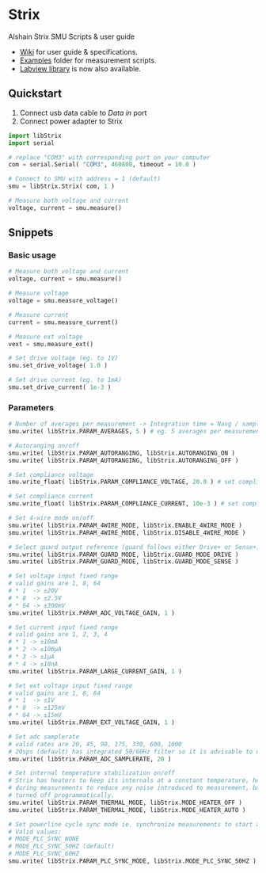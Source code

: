 # Strix
Alshain Strix SMU Scripts & user guide

- [Wiki](https://github.com/Alshain-Oy/Strix/wiki) for user guide & specifications.
- [Examples](https://github.com/Alshain-Oy/Strix/tree/main/examples) folder for measurement scripts.
- [Labview library](https://github.com/Alshain-Oy/Strix/tree/main/Labview) is now also available.

## Quickstart

1) Connect usb data cable to _Data in_ port
2) Connect power adapter to Strix

```python
import libStrix
import serial

# replace "COM3" with corresponding port on your computer
com = serial.Serial( "COM3", 460800, timeout = 10.0 )

# Connect to SMU with address = 1 (default)
smu = libStrix.Strix( com, 1 )

# Measure both voltage and current
voltage, current = smu.measure()
```

## Snippets

### Basic usage
```python
# Measure both voltage and current
voltage, current = smu.measure()

# Measure voltage
voltage = smu.measure_voltage()

# Measure current
current = smu.measure_current()

# Measure ext voltage
vext = smu.measure_ext()

# Set drive voltage (eg. to 1V)
smu.set_drive_voltage( 1.0 )

# Set drive current (eg. to 1mA)
smu.set_drive_current( 1e-3 )
```

### Parameters
```python
# Number of averages per measurement -> Integration time = Navg / samplerate
smu.write( libStrix.PARAM_AVERAGES, 5 ) # eg. 5 averages per measurement

# Autoranging on/off
smu.write( libStrix.PARAM_AUTORANGING, libStrix.AUTORANGING_ON )
smu.write( libStrix.PARAM_AUTORANGING, libStrix.AUTORANGING_OFF )

# Set compliance voltage
smu.write_float( libStrix.PARAM_COMPLIANCE_VOLTAGE, 20.0 ) # set compliance voltage to 20V

# Set compliance current
smu.write_float( libStrix.PARAM_COMPLIANCE_CURRENT, 10e-3 ) # set compliance current to 10mA

# Set 4-wire mode on/off
smu.write( libStrix.PARAM_4WIRE_MODE, libStrix.ENABLE_4WIRE_MODE )
smu.write( libStrix.PARAM_4WIRE_MODE, libStrix.DISABLE_4WIRE_MODE )

# Select guard output reference (guard follows either Drive+ or Sense+)
smu.write( libStrix.PARAM_GUARD_MODE, libStrix.GUARD_MODE_DRIVE )
smu.write( libStrix.PARAM_GUARD_MODE, libStrix.GUARD_MODE_SENSE )

# Set voltage input fixed range
# valid gains are 1, 8, 64
# * 1  -> ±20V 
# * 8  -> ±2.5V 
# * 64 -> ±300mV 
smu.write( libStrix.PARAM_ADC_VOLTAGE_GAIN, 1 ) 

# Set current input fixed range
# valid gains are 1, 2, 3, 4
# * 1 -> ±10mA
# * 2 -> ±100µA
# * 3 -> ±1µA
# * 4 -> ±10nA
smu.write( libStrix.PARAM_LARGE_CURRENT_GAIN, 1 ) 

# Set ext voltage input fixed range
# valid gains are 1, 8, 64
# * 1  -> ±1V 
# * 8  -> ±125mV 
# * 64 -> ±15mV 
smu.write( libStrix.PARAM_EXT_VOLTAGE_GAIN, 1 ) 

# Set adc samplerate
# valid rates are 20, 45, 90, 175, 330, 600, 1000 
# 20sps (default) has integrated 50/60Hz filter so it is advisable to use that if possible
smu.write( libStrix.PARAM_ADC_SAMPLERATE, 20 ) 

# Set internal temperature stabilization on/off
# Strix has heaters to keep its internals at a constant temperature, heaters are turned off 
# during measurements to reduce any noise introduced to measurement, but they can be also
# turned off programmatically.
smu.write( libStrix.PARAM_THERMAL_MODE, libStrix.MODE_HEATER_OFF )
smu.write( libStrix.PARAM_THERMAL_MODE, libStrix.MODE_HEATER_AUTO )

# Set powerline cycle sync mode ie. synchronize measurements to start at a constant powerline phase
# Valid values:
# MODE_PLC_SYNC_NONE
# MODE_PLC_SYNC_50HZ (default)
# MODE_PLC_SYNC_60HZ
smu.write( libStrix.PARAM_PLC_SYNC_MODE, libStrix.MODE_PLC_SYNC_50HZ ) 

```

